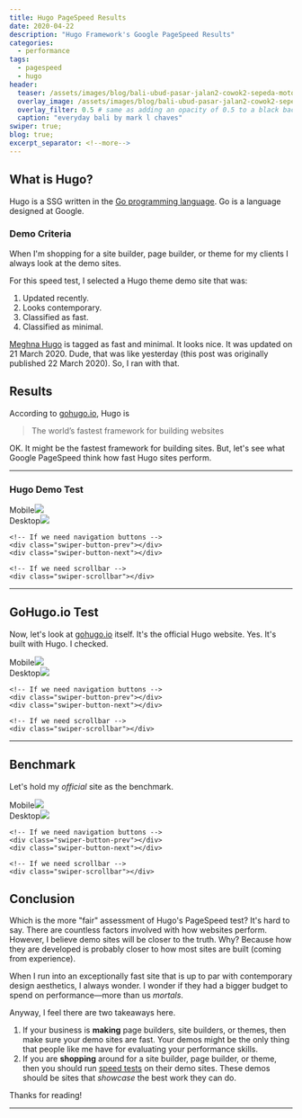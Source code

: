 ```yaml
---
title: Hugo PageSpeed Results
date: 2020-04-22
description: "Hugo Framework's Google PageSpeed Results"
categories:
  - performance
tags:
  - pagespeed
  - hugo
header:
  teaser: /assets/images/blog/bali-ubud-pasar-jalan2-cowok2-sepeda-motor-300w.jpg
  overlay_image: /assets/images/blog/bali-ubud-pasar-jalan2-cowok2-sepeda-motor-1280w.jpg
  overlay_filter: 0.5 # same as adding an opacity of 0.5 to a black background
  caption: "everyday bali by mark l chaves"
swiper: true;
blog: true;
excerpt_separator: <!--more-->
---
```

## What is Hugo? 

Hugo is a SSG written in the [Go programming language](https://golang.org/). <!--more-->Go is a language designed at Google.

### Demo Criteria

When I'm shopping for a site builder, page builder, or theme for my clients I always look at the demo sites.

For this speed test, I selected a Hugo theme demo site that was:

1. Updated recently.
2. Looks contemporary.
3. Classified as fast.
4. Classified as minimal.

[Meghna Hugo](https://themes.gohugo.io/meghna-hugo/) is tagged as fast and minimal. It looks nice. It was updated on 21 March 2020. Dude, that was like yesterday (this post was originally published 22 March 2020). So, I ran with that.

## Results

According to [gohugo.io](https://gohugo.io/), Hugo is

<blockquote>The world’s fastest framework for building websites</blockquote>

OK. It might be the fastest framework for building sites. But, let's see what Google PageSpeed think how fast Hugo sites perform.

---

### Hugo Demo Test

<!-- Slider main container -->
<div class="swiper-container">
    <!-- Additional required wrapper -->
    <div class="swiper-wrapper">
        <!-- Slides -->
        <div class="swiper-slide">Mobile<img src="/assets/images/performance/hugo-demo-PageSpeed-mob-22mar2020.jpg"></div>
        <div class="swiper-slide">Desktop<img src="/assets/images/performance/hugo-demo-PageSpeed-dt-22mar2020.jpg"></div>
    </div>
    <!-- If we need pagination -->
    <div class="swiper-pagination"></div>

    <!-- If we need navigation buttons -->
    <div class="swiper-button-prev"></div>
    <div class="swiper-button-next"></div>

    <!-- If we need scrollbar -->
    <div class="swiper-scrollbar"></div>
</div>

---

## GoHugo.io Test

Now, let's look at [gohugo.io]() itself. It's the official Hugo website. Yes. It's built with Hugo. I checked.

<!-- Slider main container -->
<div class="swiper-container">
    <!-- Additional required wrapper -->
    <div class="swiper-wrapper">
        <!-- Slides -->
        <div class="swiper-slide">Mobile<img src="/assets/images/performance/gohugio-io-PageSpeed-mob-24apr2020.jpg"></div>
        <div class="swiper-slide">Desktop<img src="/assets/images/performance/gohugio-io-PageSpeed-dt-24apr2020.jpg"></div>
    </div>
    <!-- If we need pagination -->
    <div class="swiper-pagination"></div>

    <!-- If we need navigation buttons -->
    <div class="swiper-button-prev"></div>
    <div class="swiper-button-next"></div>

    <!-- If we need scrollbar -->
    <div class="swiper-scrollbar"></div>
</div>

---

<a name="benchmark"></a>

## Benchmark

Let's hold my _official_ site as the benchmark.


<!-- Slider main container -->
<div class="swiper-container">
    <!-- Additional required wrapper -->
    <div class="swiper-wrapper">
        <!-- Slides -->
        <div class="swiper-slide">Mobile<img src="/assets/images/performance/cme-cc-PageSpeed-mob-23mar2020.jpg"></div>
        <div class="swiper-slide">Desktop<img src="/assets/images/performance/cme-cc-PageSpeed-dt-23mar2020.jpg"></div>
    </div>
    <!-- If we need pagination -->
    <div class="swiper-pagination"></div>

    <!-- If we need navigation buttons -->
    <div class="swiper-button-prev"></div>
    <div class="swiper-button-next"></div>

    <!-- If we need scrollbar -->
    <div class="swiper-scrollbar"></div>
</div>

## Conclusion

Which is the more "fair" assessment of Hugo's PageSpeed test? It's hard to say. There are countless factors involved with how websites perform. However, I believe demo sites will be closer to the truth. Why? Because how they are developed is probably closer to how most sites are built (coming from experience). 

When I run into an exceptionally fast site that is up to par with contemporary design aesthetics, I always wonder. I wonder if they had a bigger budget to spend on performance&mdash;more than us _mortals_.

Anyway, I feel there are two takeaways here.

1. If your business is **making** page builders, site builders, or themes, then make sure your demo sites are fast. Your demos might be the only thing that people like me have for evaluating your performance skills.
1. If you are **shopping** around for a site builder, page builder, or theme, then you should run [speed tests](https://developers.google.com/speed/pagespeed/insights/) on their demo sites. These demos should be sites that _showcase_ the best work they can do.

Thanks for reading!

---